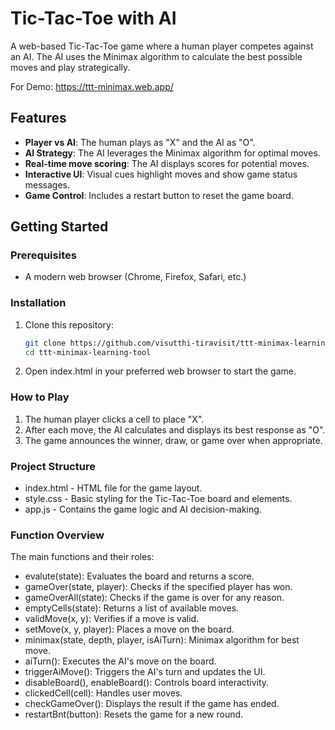 # Tic-Tac-Toe with AI

A web-based Tic-Tac-Toe game where a human player competes against an AI. The AI uses the Minimax algorithm to calculate the best possible moves and play strategically.

For Demo: https://ttt-minimax.web.app/

## Features

- **Player vs AI**: The human plays as "X" and the AI as "O".
- **AI Strategy**: The AI leverages the Minimax algorithm for optimal moves.
- **Real-time move scoring**: The AI displays scores for potential moves.
- **Interactive UI**: Visual cues highlight moves and show game status messages.
- **Game Control**: Includes a restart button to reset the game board.

## Getting Started

### Prerequisites

- A modern web browser (Chrome, Firefox, Safari, etc.)

### Installation

1. Clone this repository:
   ```bash
   git clone https://github.com/visutthi-tiravisit/ttt-minimax-learning-tool.git
   cd ttt-minimax-learning-tool
   ```
2. Open index.html in your preferred web browser to start the game.

### How to Play

1. The human player clicks a cell to place "X".
2. After each move, the AI calculates and displays its best response as "O".
3. The game announces the winner, draw, or game over when appropriate.

### Project Structure
- index.html - HTML file for the game layout.
- style.css - Basic styling for the Tic-Tac-Toe board and elements.
- app.js - Contains the game logic and AI decision-making.

### Function Overview
The main functions and their roles:

- evalute(state): Evaluates the board and returns a score.
- gameOver(state, player): Checks if the specified player has won.
- gameOverAll(state): Checks if the game is over for any reason.
- emptyCells(state): Returns a list of available moves.
- validMove(x, y): Verifies if a move is valid.
- setMove(x, y, player): Places a move on the board.
- minimax(state, depth, player, isAiTurn): Minimax algorithm for best move.
- aiTurn(): Executes the AI's move on the board.
- triggerAiMove(): Triggers the AI's turn and updates the UI.
- disableBoard(), enableBoard(): Controls board interactivity.
- clickedCell(cell): Handles user moves.
- checkGameOver(): Displays the result if the game has ended.
- restartBnt(button): Resets the game for a new round.
